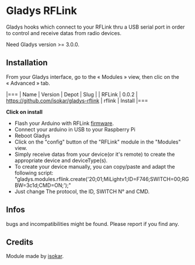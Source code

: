 # Gladys RFLink

Gladys hooks which connect to your RFLink thru a USB serial port in order to control and receive datas from radio devices.

Need Gladys version >= 3.0.0.

## Installation

From your Gladys interface, go to the « Modules » view, then clic on the « Advanced » tab.

|===
| Name | Version | Depot | Slug | |
RFLink | 0.0.2 | https://github.com/isokar/gladys-rflink | rflink | Install
|===

**Click on install**

- Flash your Arduino with RFLink [firmware](http://www.rflink.nl/blog2/download).
- Connect your arduino in USB to your Raspberry Pi
- Reboot Gladys
- Click on the "config" button of the "RFLink" module in the "Modules" view. 
- Simply receive datas from your device(or it's remote) to create the appropriate device and deviceType(s).
- To create your device manually, you can copy/paste and adapt the following script:
"gladys.modules.rflink.create('20;01;MiLightv1;ID=F746;SWITCH=00;RGBW=3c1d;CMD=ON;');"
- Just change The protocol, the ID, SWITCH N° and CMD.

## Infos

bugs and incompatibilities might be found.
Please report if you find any.

## Credits

Module made by [isokar](https://community.gladysproject.com/u/isokar/summary).
